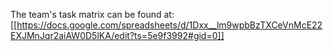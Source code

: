The team's task matrix can be found at: [[https://docs.google.com/spreadsheets/d/1Dxx__lm9wpbBzTXCeVnMcE22EXJMnJqr2aiAW0D5lKA/edit?ts=5e9f3992#gid=0]]
